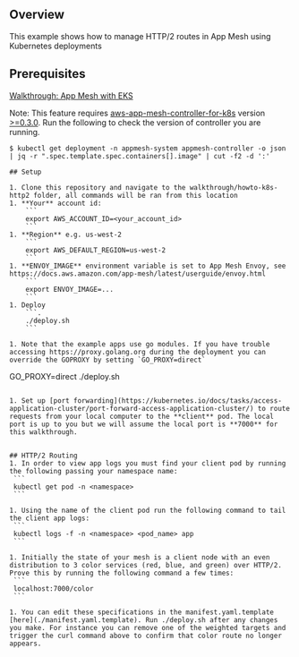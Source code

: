 ## Overview
This example shows how to manage HTTP/2 routes in App Mesh using Kubernetes deployments

## Prerequisites
[Walkthrough: App Mesh with EKS](../eks/)

Note: This feature requires [aws-app-mesh-controller-for-k8s](https://github.com/aws/aws-app-mesh-controller-for-k8s) version [>=0.3.0](https://github.com/aws/aws-app-mesh-controller-for-k8s/blob/master/CHANGELOG.md#v030). Run the following to check the version of controller you are running.
```
$ kubectl get deployment -n appmesh-system appmesh-controller -o json  | jq -r ".spec.template.spec.containers[].image" | cut -f2 -d ':'

## Setup

1. Clone this repository and navigate to the walkthrough/howto-k8s-http2 folder, all commands will be ran from this location
1. **Your** account id:
    ```
    export AWS_ACCOUNT_ID=<your_account_id>
    ```
1. **Region** e.g. us-west-2
    ```
    export AWS_DEFAULT_REGION=us-west-2
    ```
1. **ENVOY_IMAGE** environment variable is set to App Mesh Envoy, see https://docs.aws.amazon.com/app-mesh/latest/userguide/envoy.html
    ```
    export ENVOY_IMAGE=...
    ```
1. Deploy
    ```.
    ./deploy.sh
    ```   
    
1. Note that the example apps use go modules. If you have trouble accessing https://proxy.golang.org during the deployment you can override the GOPROXY by setting `GO_PROXY=direct`
   ```
   GO_PROXY=direct ./deploy.sh
   ``` 
       
1. Set up [port forwarding](https://kubernetes.io/docs/tasks/access-application-cluster/port-forward-access-application-cluster/) to route requests from your local computer to the **client** pod. The local port is up to you but we will assume the local port is **7000** for this walkthrough.

    
## HTTP/2 Routing
1. In order to view app logs you must find your client pod by running the following passing your namespace name:
    ```
    kubectl get pod -n <namespace>
    ```  
    
1. Using the name of the client pod run the following command to tail the client app logs:
    ```
    kubectl logs -f -n <namespace> <pod_name> app
    ```

1. Initially the state of your mesh is a client node with an even distribution to 3 color services (red, blue, and green) over HTTP/2. Prove this by running the following command a few times:
    ```
    localhost:7000/color
    ```
   
1. You can edit these specifications in the manifest.yaml.template [here](./manifest.yaml.template). Run ./deploy.sh after any changes you make. For instance you can remove one of the weighted targets and trigger the curl command above to confirm that color route no longer appears.

